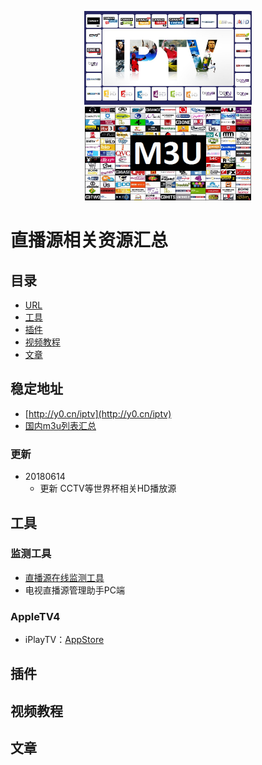 <p align="center"><img src="img/IPTV.jpg" alt="iptv" width="auto" height="150"><img src="img/M3U.jpg" alt="iptv" width="auto" height="150"</p>

# 直播源相关资源汇总

## 目录

- [URL](#稳定地址)
- [工具](#工具)
- [插件](#插件)
- [视频教程](#视频教程)
- [文章](#文章)

## 稳定地址
- [http://y0.cn/iptv](http://y0.cn/iptv)
- [国内m3u列表汇总](list.md)
 ### 更新
 - 20180614
    - 更新 CCTV等世界杯相关HD播放源

## 工具
### 监测工具
- [直播源在线监测工具](http://cha.znds.com)
- 电视直播源管理助手PC端

### AppleTV4
- iPlayTV：[AppStore](https://itunes.apple.com/us/app/iplaytv/id1072226801?mt=8)

## 插件

## 视频教程

## 文章
